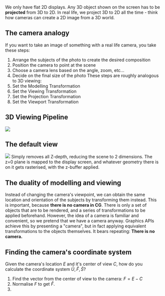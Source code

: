 We only have flat 2D displays. Any 3D object shown on the screen has to be **projected** from 3D to 2D. In real life, we project 3D to 2D all the time - think how cameras can create a 2D image from a 3D world.

## The camera analogy
If you want to take an image of something with a real life camera, you take these steps:
1. Arrange the subjects of the photo to create the desired composition
2. Position the camera to point at the scene
3. Choose a camera lens based on the angle, zoom, etc...
4. Decide on the final size of the photo
These steps are roughly analogous to 3D viewing:
1. Set the Modelling Transformation
2. Set the Viewing Transformation
3. Set the Projection Transformation
4. Set the Viewport Transformation

## 3D Viewing Pipeline
![](Pasted%20image%2020230214132343.png)

## The default view
![](Pasted%20image%2020230214132642.png)
Simply removes all Z-depth, reducing the scene to 2 dimensions. The z=0 plane is mapped to the display screen, and whatever geometry there is on it gets rasterised, with the z-buffer applied.

## The duality of modelling and viewing
Instead of changing the camera's viewpoint, we can obtain the same location and orientation of the subjects by transforming them instead. This is important, because **there is no camera in CG**. There is only a set of objects that are to be rendered, and a series of transformations to be applied beforehand.
However, the idea of a camera is familiar and convenient, so we pretend that we have a camera anyway. Graphics APIs achieve this by presenting a "camera", but in fact applying equivalent transformations to the objects themselves.
It bears repeating:
**There is no camera.**

## Finding the camera's coordinate system
Given the camera's location $E$ and it's center of view $C$, how do you calculate the coordinate system $\hat{U},\hat{F},\hat{S}$?
1. Find the vector from the center of view to the camera: $F = E - C$
2. Normalise $F$ to get $\hat{F}$.
3. 